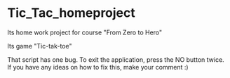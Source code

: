 # Tic_Tac_homeproject

Its home work project for course "From Zero to Hero"

Its game "Tic-tak-toe"


That script has one bug. To exit the application, press the NO button twice. If you have any ideas on how to fix this, make your comment :)
